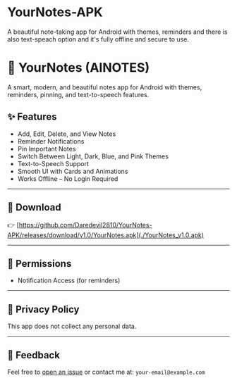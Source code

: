 # YourNotes-APK
A beautiful note-taking app for Android with themes, reminders and there is also text-speach option and it's fully offline and secure to use.

# 📘 YourNotes (AINOTES)

A smart, modern, and beautiful notes app for Android with themes, reminders, pinning, and text-to-speech features.

## ✨ Features

- Add, Edit, Delete, and View Notes
- Reminder Notifications
- Pin Important Notes
- Switch Between Light, Dark, Blue, and Pink Themes
- Text-to-Speech Support
- Smooth UI with Cards and Animations
- Works Offline – No Login Required

---

## 📲 Download

👉 [https://github.com/Daredevil2810/YourNotes-APK/releases/download/v1.0/YourNotes.apk](./YourNotes_v1.0.apk)

---


## 🔐 Permissions

- Notification Access (for reminders)

---

## 📄 Privacy Policy

This app does not collect any personal data.

---

## 💬 Feedback

Feel free to [open an issue](https://github.com/YOUR_USERNAME/YOUR_REPO/issues) or contact me at: `your-email@example.com`
